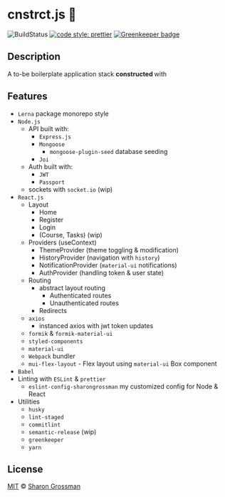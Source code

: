 # cnstrct.js :construction:
![BuildStatus](https://travis-ci.org/SharonGrossman/cnstrct.js.svg?branch=master) [![code style: prettier](https://img.shields.io/badge/code_style-prettier-ff69b4.svg?style=flat-square)](https://github.com/prettier/prettier) [![Greenkeeper badge](https://badges.greenkeeper.io/SharonGrossman/cnstrct.js.svg)](https://greenkeeper.io/)


## Description
A to-be boilerplate application stack <b> constructed </b> with

## Features
* ```Lerna``` package monorepo style
* ```Node.js```
  * API built with:
    * ```Express.js```
    * ```Mongoose```
      * ```mongoose-plugin-seed``` database seeding
    * ```Joi```
  * Auth built with:
    * ```JWT```
    * ```Passport```
  * sockets with ```socket.io``` (wip)
* ```React.js```
  * Layout
    * Home
    * Register
    * Login
    * (Course, Tasks) (wip)
  * Providers (useContext)
    * ThemeProvider (theme toggling & modification)
    * HistoryProvider (navigation with ```history```)
    * NotificationProvider (```material-ui``` notifications)
    * AuthProvider (handling token & user state)
  * Routing
    * abstract layout routing
      * Authenticated routes
      * Unauthenticated routes
    * Redirects
  * ```axios```
    * instanced axios with jwt token updates
  * ```formik``` & ```formik-material-ui```
  * ```styled-components```
  * ```material-ui```
  * ```Webpack``` bundler
  * ```mui-flex-layout``` - Flex layout using ```material-ui``` Box component
* ```Babel```
* Linting with ```ESLint``` & ```prettier```
  * ```eslint-config-sharongrossman``` my customized config for Node & React
* Utilities
  * ```husky```
  * ```lint-staged```
  * ```commitlint```
  * ```semantic-release``` (wip)
  * ```greenkeeper```
  * ```yarn```

## License

[MIT](LICENSE) © [Sharon Grossman](https://github.com/sharongrossman)